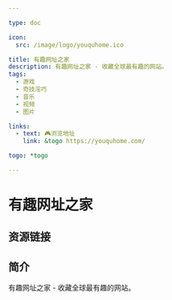 ```yaml
---

type: doc

icon:
  src: /image/logo/youquhome.ico

title: 有趣网址之家
description: 有趣网址之家 - 收藏全球最有趣的网站。
tags:
  - 游戏
  - 奇技淫巧
  - 音乐
  - 视频
  - 图片

links:
  - text: 🎮浏览地址
    link: &togo https://youquhome.com/

togo: *togo

---
```


<ShowLogo />

# 有趣网址之家

<ShowTags />

<ShowBreadcrumb />

## 资源链接

<ShowLinks />

## 简介

有趣网址之家 - 收藏全球最有趣的网站。
